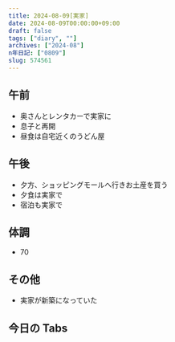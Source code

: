 ```yaml
---
title: 2024-08-09[実家]
date: 2024-08-09T00:00:00+09:00
draft: false
tags: ["diary", ""]
archives: ["2024-08"]
n年日記: ["0809"]
slug: 574561
---
```


## 午前

- 奥さんとレンタカーで実家に
- 息子と再開
- 昼食は自宅近くのうどん屋

## 午後

- 夕方、ショッピングモールへ行きお土産を買う
- 夕食は実家で
- 宿泊も実家で

## 体調

- 70

## その他

- 実家が新築になっていた

## 今日の Tabs
